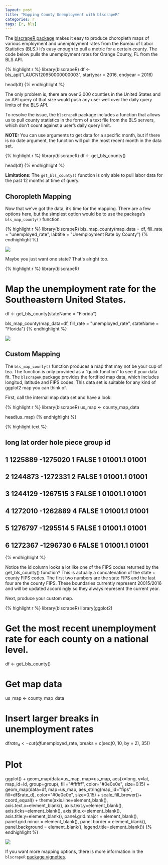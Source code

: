 ```yaml
---
layout: post
title: "Mapping County Unemployment with blscrapeR"
categories: r
tags: [r, bls]
---
```




The [blscrapeR package](https://github.com/keberwein/blscrapeR) makes it easy to produce choropleth maps of various employment and unemployment rates from the Bureau of Labor Statistics (BLS.) It’s easy enough to pull a metric for a certain county. The code below pulls the unemployment rates for Orange County, FL from the BLS API.


{% highlight r %}
library(blscrapeR)
df <- bls_api("LAUCN120950000000003",
              startyear = 2016, endyear = 2016)

head(df)
{% endhighlight %}


The only problem is, there are over 3,000 counties in the United States and an API query of that size would push any user well over the daily query limits of the BLS API.

To resolve the issue, the `blscrapeR` package includes a function that allows us to pull county statistics in the form of a text file from the BLS servers, which don’t count against a user’s daily query limit.

**NOTE:** You can use arguments to get data for a specific month, but if there is no date argument, the function will pull the most recent month in the data set.


{% highlight r %}
library(blscrapeR)
df <- get_bls_county()

head(df)
{% endhighlight %}

**Limitations:** The `get_bls_county()` function is only able to pull labor data for the past 12 months at time of query.

## Choropleth Mapping


Now that we’ve got the data, it’s time for the mapping. There are a few options here, but the simplest option would be to use the package’s  `bls_map_county()` function.


{% highlight r %}
library(blscrapeR)
bls_map_county(map_data = df, fill_rate = "unemployed_rate", 
               labtitle = "Unemployment Rate by County")
{% endhighlight %}

![](https://github.com/keberwein/keberwein.github.io/blob/master/images/blscrape_county_unemp.png?raw=true)

Maybe you just want one state? That's alright too.


{% highlight r %}
library(blscrapeR)
# Map the unemployment rate for the Southeastern United States.
df <- get_bls_county(stateName = "Florida")

bls_map_county(map_data=df, fill_rate = "unemployed_rate", 
               stateName = "Florida")
{% endhighlight %}

![](https://github.com/keberwein/keberwein.github.io/blob/master/images/bus_fl_map.png?raw=true)

## Custom Mapping

The `bls_map_county()` function produces a map that may not be your cup of tea. The function is only provided as a “quick function” to see if your data fit. The `blscrapeR` package provides the fortified map data, which includes longitud, latitude and FIPS codes. This data set is suitable for any kind of ggplot2 map you can think of.

First, call the internal map data set and have a look:


{% highlight r %}
library(blscrapeR)
us_map <- county_map_data

head(us_map)
{% endhighlight %}



{% highlight text %}
##      long      lat order  hole piece   group    id
## 1 1225889 -1275020     1 FALSE     1 01001.1 01001
## 2 1244873 -1272331     2 FALSE     1 01001.1 01001
## 3 1244129 -1267515     3 FALSE     1 01001.1 01001
## 4 1272010 -1262889     4 FALSE     1 01001.1 01001
## 5 1276797 -1295514     5 FALSE     1 01001.1 01001
## 6 1272367 -1296730     6 FALSE     1 01001.1 01001
{% endhighlight %}

Notice the id column looks a lot like one of the FIPS codes returned by the get_bls_county() function? This is actually a concatenation of the state + county FIPS codes. The first two numbers are the state FIPS and the last four are the county FIPS. These boundaries currently represent 20015/2016 and will be updated accordingly so they always represent the current year.

Next, produce your custom map.


{% highlight r %}
library(blscrapeR)
library(ggplot2)
# Get the most recent unemployment rate for each county on a national level.
df <- get_bls_county()
# Get map data
us_map <- county_map_data

# Insert larger breaks in unemployment rates
df$rate_d <- cut(df$unemployed_rate, breaks = c(seq(0, 10, by = 2), 35))
# Plot
ggplot() +
    geom_map(data=us_map, map=us_map,
             aes(x=long, y=lat, map_id=id, group=group),
             fill="#ffffff", color="#0e0e0e", size=0.15) +
    geom_map(data=df, map=us_map, aes_string(map_id="fips", fill=df$rate_d),
             color="#0e0e0e", size=0.15) +
    scale_fill_brewer()+
    coord_equal() +
    theme(axis.line=element_blank(),
          axis.text.x=element_blank(),
          axis.text.y=element_blank(),
          axis.ticks=element_blank(),
          axis.title.x=element_blank(),
          axis.title.y=element_blank(),
          panel.grid.major = element_blank(),
          panel.grid.minor = element_blank(),
          panel.border = element_blank(),
          panel.background = element_blank(),
          legend.title=element_blank())
{% endhighlight %}

![](https://github.com/keberwein/keberwein.github.io/blob/master/images/bls_custom_map.png?raw=true)

If you want more mapping options, there is more information in the `blscrapeR` [package vignettes](https://github.com/keberwein/blscrapeR/tree/master/vignettes).
